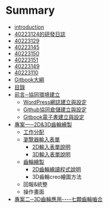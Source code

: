 # Summary

* [introduction](README.md)
* [40223124的研發日誌](40223124.md)
* [40223129](40223129.md)
* [40223145](40223145.md)
* [40223150](40223150.md)
* [40223151](40223151.md)
* [40223149](40223149.md)
* [40223110](40223110.md)
* [Gitbook大綱](basic_strucure.md)
* [目錄](content.md)
* [前言─協同環境建立](foreword.md)
   * [WordPress網誌建立與設定](foreword_WP.md)
   * [Github協同倉儲建立與設定](foreword_GitHub.md)
   * [Gitbook電子書建立與設定](foreword_Gitbook.md)
* [專案一─2D&3D齒輪繪製](PJ1.md)
   * [工作分配](PJ1_coop.md)
   * [瀏覽器輸入表單](PJ1_browser.md)
       * [2D輸入表單說明](PJ1_browser2D.md)
       * [3D輸入表單說明](PJ1_browser3D.md)
   * [齒輪繪製](PJ1_gear.md)
       * [2D齒輪繪讀程式說明](PJ1_gear2D.md)
       * 3D齒輪creo繪圖方法
   * 回報&統整
   * 操作畫面
* [專案二─3D齒輪應用----七顆齒輪嚙合](PJ2.md)


